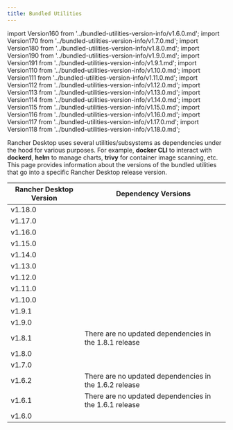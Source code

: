 ```yaml
---
title: Bundled Utilities
---
```


import Version160 from '../bundled-utilities-version-info/v1.6.0.md';
import Version170 from '../bundled-utilities-version-info/v1.7.0.md';
import Version180 from '../bundled-utilities-version-info/v1.8.0.md';
import Version190 from '../bundled-utilities-version-info/v1.9.0.md';
import Version191 from '../bundled-utilities-version-info/v1.9.1.md';
import Version110 from '../bundled-utilities-version-info/v1.10.0.md';
import Version111 from '../bundled-utilities-version-info/v1.11.0.md';
import Version112 from '../bundled-utilities-version-info/v1.12.0.md';
import Version113 from '../bundled-utilities-version-info/v1.13.0.md';
import Version114 from '../bundled-utilities-version-info/v1.14.0.md';
import Version115 from '../bundled-utilities-version-info/v1.15.0.md';
import Version116 from '../bundled-utilities-version-info/v1.16.0.md';
import Version117 from '../bundled-utilities-version-info/v1.17.0.md';
import Version118 from '../bundled-utilities-version-info/v1.18.0.md';

<head>
  <link rel="canonical" href="https://docs.rancherdesktop.io/references/bundled-utilities"/>
</head>

Rancher Desktop uses several utilities/subsystems as dependencies under the hood for various purposes. For example, **docker CLI** to interact with **dockerd**, **helm** to manage charts, **trivy** for container image scanning, etc. This page provides information about the versions of the bundled utilities that go into a specific Rancher Desktop release version.

| Rancher Desktop Version | Dependency Versions                                    |
|-------------------------|--------------------------------------------------------|
| v1.18.0                 | <Version118 />                                         |
| v1.17.0                 | <Version117 />                                         |
| v1.16.0                 | <Version116 />                                         |
| v1.15.0                 | <Version115 />                                         |
| v1.14.0                 | <Version114 />                                         |
| v1.13.0                 | <Version113 />                                         |
| v1.12.0                 | <Version112 />                                         |
| v1.11.0                 | <Version111 />                                         |
| v1.10.0                 | <Version110 />                                         |
| v1.9.1                  | <Version191 />                                         |
| v1.9.0                  | <Version190 />                                         |
| v1.8.1                  | There are no updated dependencies in the 1.8.1 release |
| v1.8.0                  | <Version180 />                                         |
| v1.7.0                  | <Version170 />                                         |
| v1.6.2                  | There are no updated dependencies in the 1.6.2 release |
| v1.6.1                  | There are no updated dependencies in the 1.6.1 release |
| v1.6.0                  | <Version160 />                                         |
